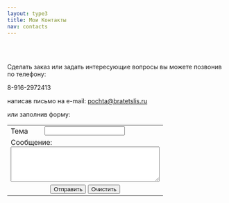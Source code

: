 ```yaml
---
layout: type3
title: Мои Контакты
nav: contacts
---
```

<br><br>

Сделать заказ или задать интересующие вопросы вы можете позвонив по телефону:

8-916-2972413 

написав письмо на e-mail: pochta@bratetslis.ru

или заполнив форму:

<FORM ACTION="send.php" METHOD=post>
<TABLE BORDER=0>
<tr><td>Тема</td><td>
<input type=text name="sub" cols=40>
</td></tr>
<TR>
<TD colspan=2>
Сообщение: <BR><textarea name="mes" cols=40 rows=5></textarea></TD></TR>
<TR>
<TD colspan=2 align=center><input type=submit value="Отправить"> <input type=reset value="Очистить"></TD></TR>
</TABLE></FORM> 


